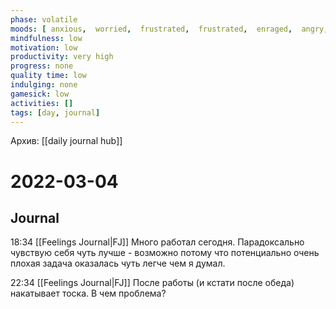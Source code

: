 ```yaml
---
phase: volatile
moods: [ anxious,  worried,  frustrated,  frustrated,  enraged,  angry,  hystetical,  content,  content, ]
mindfulness: low
motivation: low
productivity: very high
progress: none
quality time: low
indulging: none
gamesick: low
activities: []
tags: [day, journal]
---
```

Архив: [[daily journal hub]]
# 2022-03-04

## Journal

18:34 [[Feelings Journal|FJ]] Много работал сегодня. Парадоксально чувствую себя чуть лучше - возможно потому что потенциально очень плохая задача оказалась чуть легче чем я думал.

22:34 [[Feelings Journal|FJ]] После работы (и кстати после обеда) накатывает тоска. В чем проблема?
